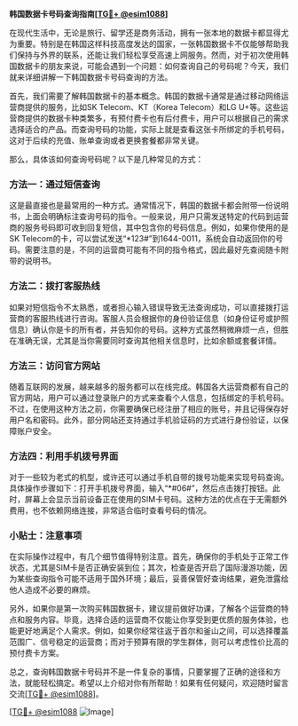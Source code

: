 **韩国数据卡号码查询指南[[TG💪+ @esim1088](https://t.me/s/esim1088)]**

在现代生活中，无论是旅行、留学还是商务活动，拥有一张本地的数据卡都显得尤为重要。特别是在韩国这样科技高度发达的国家，一张韩国数据卡不仅能够帮助我们保持与外界的联系，还能让我们轻松享受高速上网服务。然而，对于初次使用韩国数据卡的朋友来说，可能会遇到一个问题：如何查询自己的号码呢？今天，我们就来详细讲解一下韩国数据卡号码查询的方法。

首先，我们需要了解韩国数据卡的基本概念。韩国的数据卡通常是通过移动网络运营商提供的服务，比如SK Telecom、KT（Korea Telecom）和LG U+等。这些运营商提供的数据卡种类繁多，有预付费卡也有后付费卡，用户可以根据自己的需求选择适合的产品。而查询号码的功能，实际上就是查看这张卡所绑定的手机号码，这对于后续的充值、账单查询或者更换套餐都非常关键。

那么，具体该如何查询号码呢？以下是几种常见的方式：

### 方法一：通过短信查询

这是最直接也是最常用的一种方式。通常情况下，韩国的数据卡都会附带一份说明书，上面会明确标注查询号码的指令。一般来说，用户只需发送特定的代码到运营商的服务号码即可收到回复短信，其中包含你的号码信息。例如，如果你使用的是SK Telecom的卡，可以尝试发送“*123#”到1644-0011，系统会自动返回你的号码。需要注意的是，不同的运营商可能有不同的指令格式，因此最好先查阅随卡附带的说明书。

### 方法二：拨打客服热线

如果对短信指令不太熟悉，或者担心输入错误导致无法查询成功，可以直接拨打运营商的客服热线进行咨询。客服人员会根据你的身份验证信息（如身份证号或护照信息）确认你是卡的所有者，并告知你的号码。这种方式虽然稍微麻烦一点，但胜在准确无误，尤其是当你需要同时查询其他相关信息时，比如余额或套餐详情。

### 方法三：访问官方网站

随着互联网的发展，越来越多的服务都可以在线完成。韩国各大运营商都有自己的官方网站，用户可以通过登录账户的方式来查看个人信息，包括绑定的手机号码。不过，在使用这种方法之前，你需要确保已经注册了相应的账号，并且记得保存好用户名和密码。此外，部分网站还支持通过手机验证码的方式进行身份验证，以保障账户安全。

### 方法四：利用手机拨号界面

对于一些较为老式的机型，或许还可以通过手机自带的拨号功能来实现号码查询。具体操作步骤如下：打开手机拨号界面，输入“*#06#”，然后点击拨打按钮。此时，屏幕上会显示当前设备正在使用的SIM卡号码。这种方法的优点在于无需额外费用，也不依赖网络连接，非常适合临时查看号码的情况。

### 小贴士：注意事项

在实际操作过程中，有几个细节值得特别注意。首先，确保你的手机处于正常工作状态，尤其是SIM卡是否正确安装到位；其次，检查是否开启了国际漫游功能，因为某些查询指令可能不适用于国外环境；最后，妥善保管好查询结果，避免泄露给他人造成不必要的麻烦。

另外，如果你是第一次购买韩国数据卡，建议提前做好功课，了解各个运营商的特点和服务内容。毕竟，选择合适的运营商不仅能让你享受到更优质的服务体验，也能更好地满足个人需求。例如，如果你经常往返于首尔和釜山之间，可以选择覆盖范围广、信号稳定的运营商；而对于预算有限的学生群体，则可以考虑性价比高的预付费卡方案。

总之，查询韩国数据卡号码并不是一件复杂的事情，只要掌握了正确的途径和方法，就能轻松搞定。希望以上介绍对你有所帮助！如果有任何疑问，欢迎随时留言交流[[TG💪+ @esim1088](https://t.me/s/esim1088)]。

[[TG💪+ @esim1088](https://t.me/s/esim1088) ![Image](https://i.postimg.cc/4NQfJmqS/Snipaste-2025-05-13-00-14-12.png)]